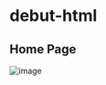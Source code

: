 # debut-html
## Home Page
![image](https://github.com/NathyaHaneen/debut-html/assets/143100357/3b5743ad-5c93-42c0-ad5c-f143f6b5eda9)
